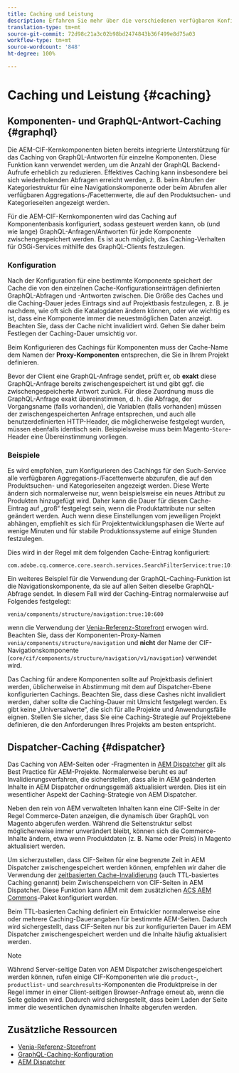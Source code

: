 ```yaml
---
title: Caching und Leistung
description: Erfahren Sie mehr über die verschiedenen verfügbaren Konfigurationen, um GraphQL und Inhalts-Caching zu aktivieren und die Leistung Ihrer Commerce-Implementierung zu optimieren.
translation-type: tm+mt
source-git-commit: 72d98c21a3c02b98bd2474843b36f499e8d75a03
workflow-type: tm+mt
source-wordcount: '848'
ht-degree: 100%

---
```



# Caching und Leistung {#caching}

## Komponenten- und GraphQL-Antwort-Caching {#graphql}

Die AEM-CIF-Kernkomponenten bieten bereits integrierte Unterstützung für das Caching von GraphQL-Antworten für einzelne Komponenten. Diese Funktion kann verwendet werden, um die Anzahl der GraphQL Backend-Aufrufe erheblich zu reduzieren. Effektives Caching kann insbesondere bei sich wiederholenden Abfragen erreicht werden, z. B. beim Abrufen der Kategoriestruktur für eine Navigationskomponente oder beim Abrufen aller verfügbaren Aggregations-/Facettenwerte, die auf den Produktsuchen- und Kategorieseiten angezeigt werden.

Für die AEM-CIF-Kernkomponenten wird das Caching auf Komponentenbasis konfiguriert, sodass gesteuert werden kann, ob (und wie lange) GraphQL-Anfragen/Antworten für jede Komponente zwischengespeichert werden. Es ist auch möglich, das Caching-Verhalten für OSGi-Services mithilfe des GraphQL-Clients festzulegen.

### Konfiguration

Nach der Konfiguration für eine bestimmte Komponente speichert der Cache die von den einzelnen Cache-Konfigurationseinträgen definierten GraphQL-Abfragen und -Antworten zwischen. Die Größe des Caches und die Caching-Dauer jedes Eintrags sind auf Projektbasis festzulegen, z. B. je nachdem, wie oft sich die Katalogdaten ändern können, oder wie wichtig es ist, dass eine Komponente immer die neuestmöglichen Daten anzeigt. Beachten Sie, dass der Cache nicht invalidiert wird. Gehen Sie daher beim Festlegen der Caching-Dauer umsichtig vor.

Beim Konfigurieren des Cachings für Komponenten muss der Cache-Name dem Namen der **Proxy-Komponenten** entsprechen, die Sie in Ihrem Projekt definieren.

Bevor der Client eine GraphQL-Anfrage sendet, prüft er, ob **exakt** diese GraphQL-Anfrage bereits zwischengespeichert ist und gibt ggf. die zwischengespeicherte Antwort zurück. Für diese Zuordnung muss die GraphQL-Anfrage exakt übereinstimmen, d. h. die Abfrage, der Vorgangsname (falls vorhanden), die Variablen (falls vorhanden) müssen der zwischengespeicherten Anfrage entsprechen, und auch alle benutzerdefinierten HTTP-Header, die möglicherweise festgelegt wurden, müssen ebenfalls identisch sein. Beispielsweise muss beim Magento-`Store`-Header eine Übereinstimmung vorliegen.

### Beispiele

Es wird empfohlen, zum Konfigurieren des Cachings für den Such-Service alle verfügbaren Aggregations-/Facettenwerte abzurufen, die auf den Produktsuchen- und Kategorieseiten angezeigt werden. Diese Werte ändern sich normalerweise nur, wenn beispielsweise ein neues Attribut zu Produkten hinzugefügt wird. Daher kann die Dauer für diesen Cache-Eintrag auf „groß“ festgelegt sein, wenn die Produktattribute nur selten geändert werden. Auch wenn diese Einstellungen vom jeweiligen Projekt abhängen, empfiehlt es sich für Projektentwicklungsphasen die Werte auf wenige Minuten und für stabile Produktionssysteme auf einige Stunden festzulegen.

Dies wird in der Regel mit dem folgenden Cache-Eintrag konfiguriert:

```
com.adobe.cq.commerce.core.search.services.SearchFilterService:true:10:3600
```

Ein weiteres Beispiel für die Verwendung der GraphQL-Caching-Funktion ist die Navigationskomponente, da sie auf allen Seiten dieselbe GraphQL-Abfrage sendet. In diesem Fall wird der Caching-Eintrag normalerweise auf Folgendes festgelegt:

```
venia/components/structure/navigation:true:10:600
```

wenn die Verwendung der [Venia-Referenz-Storefront](https://github.com/adobe/aem-cif-guides-venia) erwogen wird. Beachten Sie, dass der Komponenten-Proxy-Namen `venia/components/structure/navigation` und **nicht** der Name der CIF-Navigationskomponente (`core/cif/components/structure/navigation/v1/navigation`) verwendet wird.

Das Caching für andere Komponenten sollte auf Projektbasis definiert werden, üblicherweise in Abstimmung mit dem auf Dispatcher-Ebene konfigurierten Cachings. Beachten Sie, dass diese Cashes nicht invalidiert werden, daher sollte die Caching-Dauer mit Umsicht festgelegt werden. Es gibt keine „Universalwerte“, die sich für alle Projekte und Anwendungsfälle eignen. Stellen Sie sicher, dass Sie eine Caching-Strategie auf Projektebene definieren, die den Anforderungen Ihres Projekts am besten entspricht.

## Dispatcher-Caching {#dispatcher}

Das Caching von AEM-Seiten oder -Fragmenten in [AEM Dispatcher](https://docs.adobe.com/content/help/de-DE/experience-manager-dispatcher/using/dispatcher.html) gilt als Best Practice für AEM-Projekte. Normalerweise beruht es auf Invalidierungsverfahren, die sicherstellen, dass alle in AEM geänderten Inhalte in AEM Dispatcher ordnungsgemäß aktualisiert werden. Dies ist ein wesentlicher Aspekt der Caching-Strategie von AEM Dispatcher.

Neben den rein von AEM verwalteten Inhalten kann eine CIF-Seite in der Regel Commerce-Daten anzeigen, die dynamisch über GraphQL von Magento abgerufen werden. Während die Seitenstruktur selbst möglicherweise immer unverändert bleibt, können sich die Commerce-Inhalte ändern, etwa wenn Produktdaten (z. B. Name oder Preis) in Magento aktualisiert werden.

Um sicherzustellen, dass CIF-Seiten für eine begrenzte Zeit in AEM Dispatcher zwischengespeichert werden können, empfehlen wir daher die Verwendung der [zeitbasierten Cache-Invalidierung](https://docs.adobe.com/content/help/de-DE/experience-manager-dispatcher/using/configuring/dispatcher-configuration.html#configuring-time-based-cache-invalidation-enablettl) (auch TTL-basiertes Caching genannt) beim Zwischenspeichern von CIF-Seiten in AEM Dispatcher. Diese Funktion kann AEM mit dem zusätzlichen [ACS AEM Commons](https://adobe-consulting-services.github.io/acs-aem-commons/)-Paket konfiguriert werden.

Beim TTL-basierten Caching definiert ein Entwickler normalerweise eine oder mehrere Caching-Dauerangaben für bestimmte AEM-Seiten. Dadurch wird sichergestellt, dass CIF-Seiten nur bis zur konfigurierten Dauer im AEM Dispatcher zwischengespeichert werden und die Inhalte häufig aktualisiert werden.

>[!NOTE]
>
>Während Server-seitige Daten von AEM Dispatcher zwischengespeichert werden können, rufen einige CIF-Komponenten wie die `product`-, `productlist`- und `searchresults`-Komponenten die Produktpreise in der Regel immer in einer Client-seitigen Browser-Anfrage erneut ab, wenn die Seite geladen wird. Dadurch wird sichergestellt, dass beim Laden der Seite immer die wesentlichen dynamischen Inhalte abgerufen werden.

## Zusätzliche Ressourcen

- [Venia-Referenz-Storefront](https://github.com/adobe/aem-cif-guides-venia)
- [GraphQL-Caching-Konfiguration](https://github.com/adobe/commerce-cif-graphql-client#caching)
- [AEM Dispatcher](https://docs.adobe.com/content/help/en/experience-manager-dispatcher/using/dispatcher.html)